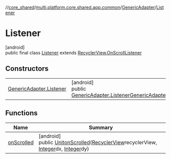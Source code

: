 //[core_shared](../../../../index.md)/[multi.platform.core.shared.app.common](../../index.md)/[GenericAdapter](../index.md)/[Listener](index.md)

# Listener

[android]\
public final class [Listener](index.md) extends [RecyclerView.OnScrollListener](https://developer.android.com/reference/kotlin/androidx/recyclerview/widget/RecyclerView.OnScrollListener.html)

## Constructors

| | |
|---|---|
| [GenericAdapter.Listener](-generic-adapter.-listener.md) | [android]<br>public [GenericAdapter.Listener](index.md)[GenericAdapter.Listener](-generic-adapter.-listener.md)() |

## Functions

| Name | Summary |
|---|---|
| [onScrolled](on-scrolled.md) | [android]<br>public [Unit](https://kotlinlang.org/api/latest/jvm/stdlib/kotlin/-unit/index.html)[onScrolled](on-scrolled.md)([RecyclerView](https://developer.android.com/reference/kotlin/androidx/recyclerview/widget/RecyclerView.html)recyclerView, [Integer](https://docs.oracle.com/javase/8/docs/api/java/lang/Integer.html)dx, [Integer](https://docs.oracle.com/javase/8/docs/api/java/lang/Integer.html)dy) |
